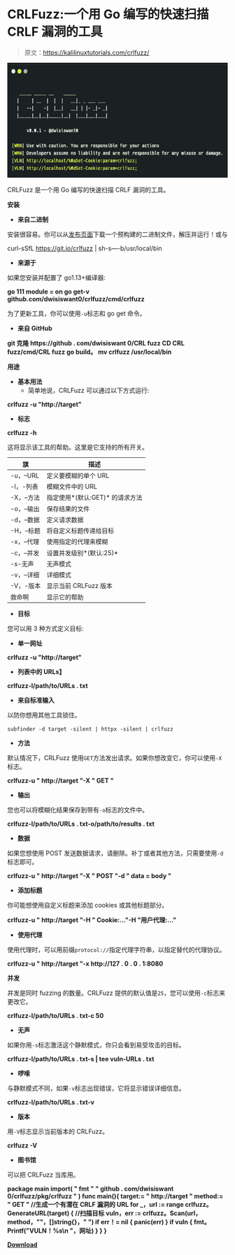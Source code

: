 # CRLFuzz:一个用 Go 编写的快速扫描 CRLF 漏洞的工具

> 原文：<https://kalilinuxtutorials.com/crlfuzz/>

[![CRLFuzz : A Fast Tool To Scan CRLF Vulnerability Written In Go](img/2b6fbf4157aaa7f14f07e427a93e9fb2.png "CRLFuzz : A Fast Tool To Scan CRLF Vulnerability Written In Go")](https://1.bp.blogspot.com/-Q1K2M1RgaRA/X2r6xDOnfRI/AAAAAAAAHnE/4i-lYHXtg5gQsGHg0W5tbNKgLPO-6lH9wCLcBGAsYHQ/s728/CRLFuzz%25281%2529.png)

CRLFuzz 是一个用 Go 编写的快速扫描 CRLF 漏洞的工具。

**安装**

*   **来自二进制**

安装很容易。你可以从[发布页面](https://github.com/dwisiswant0/crlfuzz/releases)下载一个预构建的二进制文件，解压并运行！或与

curl-sSfL https://git.io/crlfuzz | sh-s—-b/usr/local/bin

*   **来源于**

如果您安装并配置了 go1.13+编译器:

**go 111 module = on go get-v github.com/dwisiswant0/crlfuzz/cmd/crlfuzz**

为了更新工具，你可以使用`-u`标志和 go get 命令。

*   **来自 GitHub**

**git 克隆 https://github . com/dwisiswant 0/CRL fuzz
CD CRL fuzz/cmd/CRL fuzz
go build。
mv crlfuzz /usr/local/bin**

**用途**

*   **基本用法**
    *   简单地说，CRLFuzz 可以通过以下方式运行:

**crlfuzz -u "http://target"**

*   **标志**

**crlfuzz -h**

这将显示该工具的帮助。这里是它支持的所有开关。

| 旗 | 描述 |
| --- | --- |
| -u，–URL | 定义要模糊的单个 URL |
| -l，-列表 | 模糊文件中的 URL |
| -X，–方法 | 指定使用*(默认:GET)* 的请求方法 |
| -o，–输出 | 保存结果的文件 |
| -d，–数据 | 定义请求数据 |
| -H，–标题 | 将自定义标题传递给目标 |
| -x，–代理 | 使用指定的代理来模糊 |
| -c，–并发 | 设置并发级别*(默认:25)* |
| -s-无声 | 无声模式 |
| -v，–详细 | 详细模式 |
| -V，-版本 | 显示当前 CRLFuzz 版本 |
| 救命啊 | 显示它的帮助 |

*   **目标**

您可以用 3 种方式定义目标:

*   **单一网址**

**crlfuzz -u "http://target"**

*   **列表中的 URLs】**

**crlfuzz-l/path/to/URLs . txt**

*   **来自标准输入**

以防你想用其他工具锁住。

```
subfinder -d target -silent | httpx -silent | crlfuzz
```

*   **方法**

默认情况下，CRLFuzz 使用`GET`方法发出请求。如果你想改变它，你可以使用`-X`标志。

**crlfuzz-u " http://target "-X " GET "**

*   **输出**

您也可以将模糊化结果保存到带有`-o`标志的文件中。

**crlfuzz-l/path/to/URLs . txt-o/path/to/results . txt**

*   **数据**

如果您想使用 POST 发送数据请求，请删除。补丁或者其他方法，只需要使用`-d`标志即可。

**crlfuzz-u " http://target "-X " POST "-d " data = body "**

*   **添加标题**

你可能想使用自定义标题来添加 cookies 或其他标题部分。

**crlfuzz-u " http://target "-H " Cookie:…"-H "用户代理:…"**

*   **使用代理**

使用代理时，可以用前缀`protocol://`指定代理字符串，以指定替代的代理协议。

**crlfuzz-u " http://target "-x http://127 . 0 . 0 . 1:8080**

**并发**

并发是同时 fuzzing 的数量。CRLFuzz 提供的默认值是`25`，您可以使用`-c`标志来更改它。

**crlfuzz-l/path/to/URLs . txt-c 50**

*   **无声**

如果你用`-s`标志激活这个静默模式，你只会看到易受攻击的目标。

**crlfuzz-l/path/to/URLs . txt-s | tee vuln-URLs . txt**

*   **啰嗦**

与静默模式不同，如果`-v`标志出现错误，它将显示错误详细信息。

**crlfuzz-l/path/to/URLs . txt-v**

*   **版本**

用`-V`标志显示当前版本的 CRLFuzz。

**crlfuzz -V**

*   **图书馆**

可以把 CRLFuzz 当库用。

**package main
import(
" fmt "
" github . com/dwisiswant 0/crlfuzz/pkg/crlfuzz "
)
func main(){
target:= " http://target "
method:= " GET "
//生成一个有潜在 CRLF 漏洞的 URL
for _，url := range crlfuzz。GenerateURL(target) {
//扫描目标
vuln，err := crlfuzz。Scan(url，method，""，[]string{}，" ")
if err！= nil {
panic(err)
}
if vuln {
fmt。Printf("VULN！%s\n "，网址)
}
}
}**

[**Download**](https://github.com/dwisiswant0/crlfuzz)